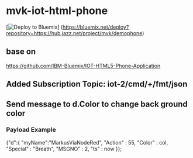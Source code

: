 # mvk-iot-html-phone

[![Deploy to Bluemix](https://bluemix.net/deploy/button.png)]
(https://bluemix.net/deploy?repository=https://hub.jazz.net/project/mvk/demophone)

## base  on
https://github.com/IBM-Bluemix/IOT-HTML5-Phone-Application
##

## Added Subscription Topic: iot-2/cmd/+/fmt/json
## Send message to d.Color to change back ground color

### Payload Example
{"d":{
    "myName":"MarkusViaNodeRed",
    "Action" : 55,
    "Color" : col,
    "Special"  : "Breath",
    "MSGNO" : 2,
    "ts" : now
    }};

